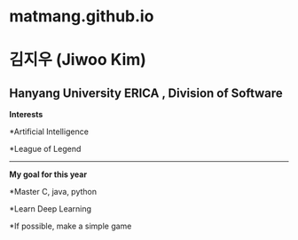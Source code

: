 # matmang.github.io

 김지우 (Jiwoo Kim) 
=============

Hanyang University ERICA , Division of Software
---

**Interests**

*Artificial Intelligence

*League of Legend

---

**My goal for this year**

*Master C, java, python

*Learn Deep Learning

*If possible, make a simple game
